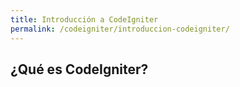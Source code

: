 ```yaml
---
title: Introducción a CodeIgniter
permalink: /codeigniter/introduccion-codeigniter/
---
```


## ¿Qué es CodeIgniter?

